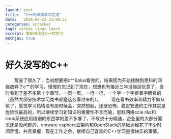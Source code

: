 ```yaml
---
layout: post
title:  "C++的继续学习之路"
date:   2018-04-23 23:00:51
categories: xcracker   
tags: centos linux learn
excerpt: 重新继续我C++的学习
mathjax: true
---
```

# 好久没写的C++

　　荒废了很久了，当初想要把c艹6plus看完的，结果因为开始接触到思科的网络放弃了c艹的学习，慢慢的忘记到了现在，想想也有接近三年没碰这玩意了，当时看到了差不多第十个章节，一页一页、一行一行、一个字一个字抠着字眼看的（虽然大部分技术学习类书都是这么看过来的）。
　　现在看书效率和精力不如从前了，感觉学习热情没有那时候高，突然想起，还挺恐怖，稳定安逸的工作其实是危险性最高的，所以继续学习新知识的重要性不言而喻，思科网络ccie r&s和linux系统应用级别的东西学的差不多够了，不敢说十分精通，企业里的大部分需求还是没问题的，vmware vsphere云架构和OpenStack的基础运维花了不少时间弄懂，并且掌握，现在工作之余，继续自己喜欢的C++学习是很快乐的事情。

